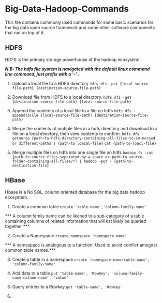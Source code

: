 # Big-Data-Hadoop-Commands
This file contains commonly used commands for some basic scenarios for the big data open source framework and some other software components that run on top of it.

## HDFS
HDFS is the primary storage powerhouse of the hadoop ecosystem.

***N.B: The hdfs file system is navigated with the default linux command line command, just prefix with a '-' .***

1. Upload a local file  to a HDFS directory
 `hdfs dfs -put {local-source-file-path} {destination-source-file-path} `

2. Download file from HDFS to a local directory.
  `hdfs dfs -get {destination-source-file-path} {local-source-file-path}`

3. Append the contents of a local file to a file on hdfs
  `hdfs dfs -appendToFile {local-source-file-path} {destination-source-file-path}`

4. Merge the contents of mutiple files in a hdfs directory and download to a file on a local directory, then view contents to confirm.
   `hdfs dfs -getmerge {path-to-hdfs-directory-containing-all-files-to-be-merged or different-paths } {path-to loacal-file}`
   `cat {path-to-loacl-file}`
   
5. Merge multiple files on hdfs into one single file on hdfs
   `hadoop fs -cat {path-to-source-files-seperated-by-a-space-or-path-to-source-folder-containing-all-files/*} | hadoop -put - {path-to-destination-file}`

## HBase
Hbase is a No SQL, column oriented database for the big data hadoop ecosystem.

1. Create a common table
  `create 'table-name','column-family-name'`
  
  *** A column family name can be likened to a sub-category of a table containing columns of related information that will kst likely be queried together ***

2. Create a Namespace
   `create_namespace 'namespace-name'`
   
 *** A namespace is analogous to a function. Used to avoid conflict amognst common table names.***  
   
3. Create a table in a namespace
   `create 'namespace-name:table-name', 'column-family-name'`
   
4. Add data to a table
   `put 'table-name', 'RowKey', 'column-family-name:column-name', 'value'`
   
5. Query entries to a Rowkey
   `get 'table-name', 'RowKey'`
   
6. 
